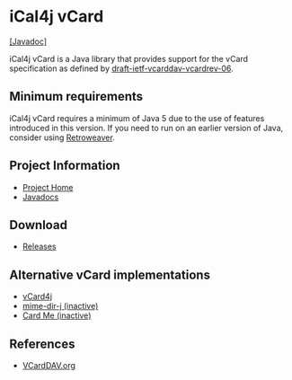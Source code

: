 # iCal4j vCard

[[Javadoc]](https://javadoc.io/doc/org.mnode.ical4j/ical4j-vcard)

iCal4j vCard is a Java library that provides support for the vCard specification as defined by [draft-ietf-vcarddav-vcardrev-06](http://www.ietf.org/internet-drafts/draft-ietf-vcarddav-vcardrev-06.txt).

## Minimum requirements

iCal4j vCard requires a minimum of Java 5 due to the use of features introduced in this version. If you need to run on an earlier version of Java, consider using [Retroweaver](http://retroweaver.sourceforge.net).

## Project Information

* [Project Home](http://github.com/ical4j/ical4j-vcard/)
* [Javadocs](http://ical4j.github.io/docs/ical4j-vcard/api/)

## Download

* [Releases](https://bintray.com/ical4j/maven/ical4j-vcard)

## Alternative vCard implementations

* [vCard4j](http://vcard4j.sourceforge.net/)
* [mime-dir-j (inactive)](http://sourceforge.net/projects/mime-dir-j/)
* [Card Me (inactive)](http://cardme.sourceforge.net/)

## References

* [VCardDAV.org](http://www.vcarddav.org/)
